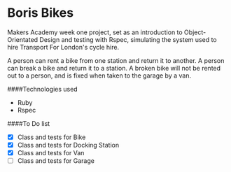 Boris Bikes
===========

Makers Academy week one project, set as an introduction to Object-Orientated Design and testing with Rspec, simulating the system used to hire Transport For London's cycle hire.

A person can rent a bike from one station and return it to another. A person can break a bike and return it to a station. A broken bike will not be rented out to a person, and is fixed when taken to the garage by a van.

####Technologies used
* Ruby
* Rspec

####To Do list
- [x] Class and tests for Bike
- [x] Class and tests for Docking Station
- [x] Class and tests for Van
- [ ] Class and tests for Garage